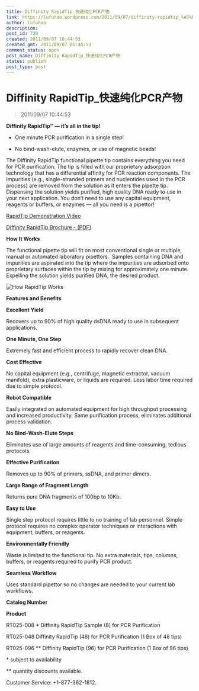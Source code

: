 ```yaml
---
title: Diffinity RapidTip_快速纯化PCR产物
link: https://lufuhao.wordpress.com/2011/09/07/diffinity-rapidtip_%e5%bf%ab%e9%80%9f%e7%ba%af%e5%8c%96pcr%e4%ba%a7%e7%89%a9/
author: lufuhao
description: 
post_id: 720
created: 2011/09/07 10:44:53
created_gmt: 2011/09/07 01:44:53
comment_status: open
post_name: Diffinity RapidTip_快速纯化PCR产物
status: publish
post_type: post
---
```


# Diffinity RapidTip_快速纯化PCR产物

> 2011/09/07 10:44:53

 

**Diffinity RapidTip™ — it’s all in the tip!**

  * One minute PCR purification in a single step! 

  * No bind-wash-elute, enzymes, or use of magnetic beads!

The Diffinity RapidTip functional pipette tip contains everything you need for PCR purification. The tip is filled with our proprietary adsorption technology that has a differential affinity for PCR reaction components. The impurities (e.g., single-stranded primers and nucleotides used in the PCR process) are removed from the solution as it enters the pipette tip. Dispensing the solution yields purified, high quality DNA ready to use in your next application. You don’t need to use any capital equipment, reagents or buffers, or enzymes — all you need is a pipettor! 

[RapidTip Demonstration Video](http://www.diffinitygenomics.com/product_videos.asp)

[Diffinity RapidTip Brochure - (PDF)](http://www.diffinitygenomics.com/content/docs/DiffinityTwo-sidedSellsheet_20110830.pdf)

**How It Works**

The functional pipette tip will fit on most conventional single or multiple, manual or automated laboratory pipettors.  Samples containing DNA and impurities are aspirated into the tip where the impurities are adsorbed onto proprietary surfaces within the tip by mixing for approximately one minute.  Expelling the solution yields purified DNA, the desired product. 

![How RapidTip Works](http://www.diffinitygenomics.com/content/images/RapidTip%20Diagram%20for%20WebPage.png)

**Features and Benefits**

**Excellent Yield**

Recovers up to 90% of high quality dsDNA ready to use in subsequent applications.

**One Minute, One Step**

Extremely fast and efficient process to rapidly recover clean DNA.

**Cost Effective**

No capital equipment (e.g., centrifuge, magnetic extractor, vacuum manifold), extra plasticware, or liquids are required. Less labor time required due to simple protocol.

**Robot Compatible**

Easily integrated on automated equipment for high throughput processing and increased productivity. Same purification process, eliminates additional process validation.

**No Bind-Wash-Elute Steps**

Eliminates use of large amounts of reagents and time-consuming, tedious protocols.

**Effective Purification**

Removes up to 90% of primers, ssDNA, and primer dimers.

**Large Range of Fragment Length**

Returns pure DNA fragments of 100bp to 10Kb.

**Easy to Use**

Single step protocol requires little to no training of lab personnel. Simple protocol requires no complex operator techniques or interactions with equipment, buffers, or reagents.

**Environmentally Friendly**

Waste is limited to the functional tip. No extra materials, tips, columns, buffers, or reagents required to purify PCR product.

**Seamless Workflow**

Uses standard pipettor so no changes are needed to your current lab workflows.

 

**Catalog Number**

**Product**

RT025-008 *
Diffinity RapidTip Sample (8) for PCR Purification

RT025-048
Diffinity RapidTip (48) for PCR Purification (1 Box of 48 tips)

RT025-096 **
Diffinity RapidTip (96) for PCR Purification (1 Box of 96 tips)

\* subject to availability

\*\* quantity discounts available. 

Customer Service: +1-877-362-1812.
